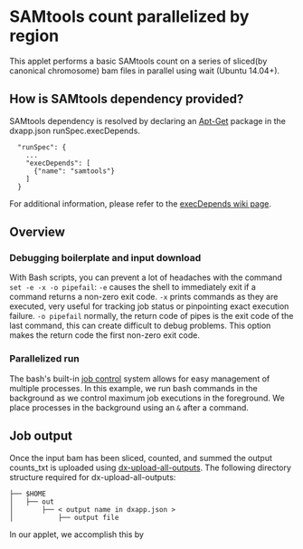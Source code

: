 # SAMtools count parallelized by region
This applet performs a basic SAMtools count on a series of sliced(by canonical chromosome) bam files in parallel using wait (Ubuntu 14.04+).

## How is SAMtools dependency provided?
SAMtools dependency is resolved by declaring an [Apt-Get](https://help.ubuntu.com/14.04/serverguide/apt-get.html) package in the dxapp.json runSpec.execDepends.
```
  "runSpec": {
    ...
    "execDepends": [
      {"name": "samtools"}
    ]
  }
```
For additional information, please refer to the [execDepends wiki page](https://wiki.dnanexus.com/Execution-Environment-Reference#Software-Packages).

## Overview
### Debugging boilerplate and input download
With Bash scripts, you can prevent a lot of headaches with the command `set -e -x -o pipefail`:
    `-e` causes the shell to immediately exit if a command returns a non-zero exit code.
    `-x` prints commands as they are executed, very useful for tracking job status or pinpointing exact execution failure.
    `-o pipefail` normally, the return code of pipes is the exit code of the last command, this can create difficult to debug problems. This option makes the return code the first non-zero exit code.
<!-- SECTION: Debugging boilerplate and input download -->

### Parallelized run
The bash's built-in [job control](http://tldp.org/LDP/abs/html/x9644.html) system allows for easy management of multiple processes. In this example, we run bash commands in the background as we control maximum job executions in the foreground.
We place processes in the background using an `&` after a command.
<!-- SECTION: Parallel SAMtools count by region -->
<!-- SECTION: Wait for background processes to complete -->

## Job output
Once the input bam has been sliced, counted, and summed the output counts_txt is uploaded using [dx-upload-all-outputs](https://wiki.dnanexus.com/Helpstrings-of-SDK-Command-Line-Utilities#dx-upload-all-outputs). The following directory structure required for dx-upload-all-outputs:
```
├── $HOME
│   ├── out
│       ├── < output name in dxapp.json >
│           ├── output file
```
In our applet, we accomplish this by
<!-- SECTION: Sum and Upload results -->
